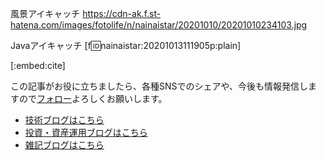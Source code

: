 
風景アイキャッチ
https://cdn-ak.f.st-hatena.com/images/fotolife/n/nainaistar/20201010/20201010234103.jpg

Javaアイキャッチ
[f:id:nainaistar:20201013111905p:plain]

[:embed:cite]



この記事がお役に立ちましたら、各種SNSでのシェアや、今後も情報発信しますので[フォロー](https://twitter.com/nainaistar)よろしくお願いします。

- [技術ブログはこちら](https://nainaistar.hatenablog.com)
- [投資・資産運用ブログはこちら](https://nainaistar.hatenablog.jp)
- [雑記ブログはこちら](https://nainaistar.hateblo.jp)